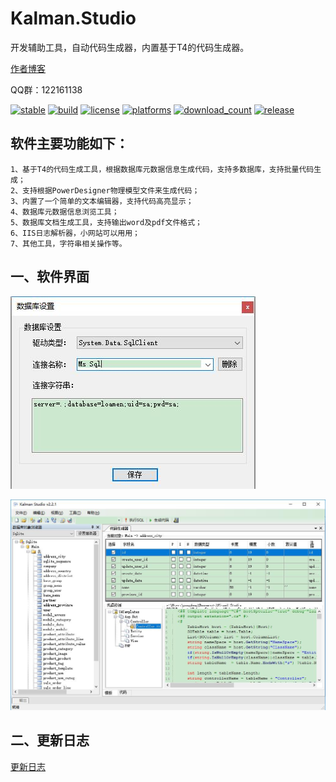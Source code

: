 # Kalman.Studio
开发辅助工具，自动代码生成器，内置基于T4的代码生成器。

<a href="http://www.cnblogs.com/lingyun_k" target="_blank">作者博客</a>

QQ群：122161138

[![stable](https://img.shields.io/badge/stable-stable-green.svg)](https://github.com/loamen/Kalman.Studio/) 
[![build](https://img.shields.io/shippable/5444c5ecb904a4b21567b0ff.svg)](https://travis-ci.org/loamen/Kalman.Studio)
[![license](http://img.shields.io/badge/license-LGPL-red.svg?style=flat)](https://raw.githubusercontent.com/loamen/Kalman.Studio/master/LICENSE)
[![platforms](https://img.shields.io/badge/platform-Windows-yellow.svg?style=flat)]()
[![download_count](https://img.shields.io/github/downloads/loamen/Kalman.Studio/total.svg?style=plastic)](https://github.com/loamen/Kalman.Studio/releases) 
[![release](https://img.shields.io/github/release/loamen/Kalman.Studio.svg?style=flat)](https://github.com/loamen/Kalman.Studio/releases) 

## 软件主要功能如下：

	1、基于T4的代码生成工具，根据数据库元数据信息生成代码，支持多数据库，支持批量代码生成；
	2、支持根据PowerDesigner物理模型文件来生成代码；
	3、内置了一个简单的文本编辑器，支持代码高亮显示；
	4、数据库元数据信息浏览工具；
	5、数据库文档生成工具，支持输出word及pdf文件格式；
	6、IIS日志解析器，小网站可以用用；
	7、其他工具，字符串相关操作等。


## 一、软件界面

![软件界面](Documents/Images/readme_1.jpg)

![软件界面](Documents/Images/readme_2.jpg)

## 二、更新日志

<a href="Update.md" target="_blank">更新日志</a>